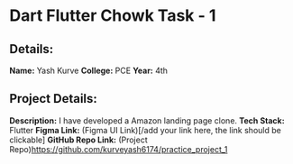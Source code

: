 # Dart Flutter Chowk Task - 1
## Details:
**Name:** Yash Kurve
**College:** PCE
**Year:** 4th

## Project Details:
**Description:** I have developed a Amazon landing page clone.
**Tech Stack:** Flutter
**Figma Link:** (Figma UI Link)[/add your link here, the link should be clickable]
**GitHub Repo Link:** (Project Repo)https://github.com/kurveyash6174/practice_project_1